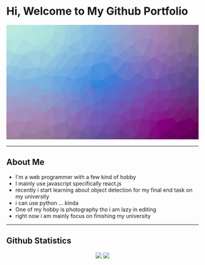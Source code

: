 # Hi, Welcome to My Github Portfolio

<p
  align="center"
>
  <img
    height="300em"
    src="./imgs/cool-background.png"
  >
</p>

<!-- <p
 align="center"
>
  <a
    href="https://twitter.com/mseptianjaelani"
  >
    <img
      src="imgs/twitter.svg"
      alt="Twitter"
    >
  </a>
  <a
    href="https://github.com/MSeptianJ"
  >
    <img
    src="imgs/github.svg"
    alt="GitHub">
  </a>
  <a
    href="https://www.linkedin.com/in/mseptianj/">
    <img
      src="imgs/linkedin.svg"
      alt="LinkedIn">
  </a>
</p> -->

---

## About Me

- I'm a web programmer with a few kind of hobby
- I mainly use javascript specifically react.js
- recently i start learning about object detection for my final end task on my university
- i can use python ... kinda
- One of my hobby is photography tho i am lazy in editing
- right now i am mainly focus on finishing my university

---

## Github Statistics

<p
  align="center"
>
  <img
    height="150em"
    src="https://github-readme-stats.vercel.app/api?username=MSeptianJ&count_private=true&show_icons=true&theme=&bg_color=00000000&text_color=b7b7b7"
  >
  <img
    height="150em"
    src="https://github-readme-stats.vercel.app/api/top-langs/?username=MSeptianJ&count_private=true&show_icons=true&theme=&bg_color=00000000&text_color=b7b7b7&layout=compact"
  >
</p>
